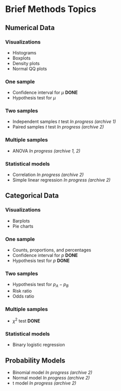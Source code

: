 # Brief Methods Topics


## Numerical Data

### Visualizations

- Histograms
- Boxplots
- Density plots
- Normal QQ plots

### One sample

- Confidence interval for $\mu$ **DONE**
- Hypothesis test for $\mu$

### Two samples

- Independent samples $t$ test *In progress (archive 1)*
- Paired samples $t$ test *In progress (archive 2)*

### Multiple samples

- ANOVA *In progress (archive 1, 2)*

### Statistical models

- Correlation *In progress (archive 2)*
- Simple linear regression *In progress (archive 2)*


## Categorical Data

### Visualizations

- Barplots
- Pie charts

### One sample

- Counts, proportions, and percentages
- Confidence interval for $p$ **DONE**
- Hypothesis test for $p$ **DONE**

### Two samples

- Hypothesis test for $p_A - p_B$
- Risk ratio
- Odds ratio

### Multiple samples

- $\chi^2$ test **DONE**

### Statistical models

- Binary logistic regression


## Probability Models

- Binomial model *In progress (archive 2)*
- Normal model *In progress (archive 2)*
- t model *In progress (archive 2)*
